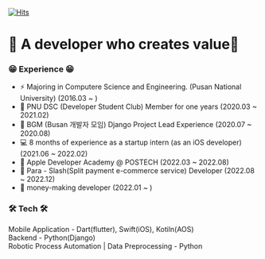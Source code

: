 
[![Hits](https://hits.seeyoufarm.com/api/count/incr/badge.svg?url=https%3A%2F%2Fgithub.com%2FyeongwooCho&count_bg=%23289CDD&title_bg=%23555555&icon=&icon_color=%232B2A2A&title=hits&edge_flat=false)](https://hits.seeyoufarm.com)


# 📱 A developer who creates value📱

### 😁 Experience 😁
- ⚡ Majoring in Computere Science and Engineering. (Pusan National University) (2016.03 ~ )
- 👯 PNU DSC (Developer Student Club) Member for one years (2020.03 ~ 2021.02)
- 🔭 BGM (Busan 개발자 모임) Django Project Lead Experience (2020.07 ~ 2020.08)
- 💻 8 months of experience as a startup intern (as an iOS developer) (2021.06 ~ 2022.02)
- 🍎 Apple Developer Academy @ POSTECH (2022.03 ~ 2022.08)
- 🐤 Para - Slash(Split payment e-commerce service) Developer (2022.08 ~ 2022.12)
- 💸 money-making developer (2022.01 ~ )


### 🛠 Tech 🛠
Mobile Application - Dart(flutter), Swift(iOS), Kotiln(AOS)<br>
Backend - Python(Django)<br>
Robotic Process Automation | Data Preprocessing - Python<br>


<!-- ![yeongwoo's github stats](https://github-readme-stats.vercel.app/api?username=yeongwooCho&show_icons=true) -->

